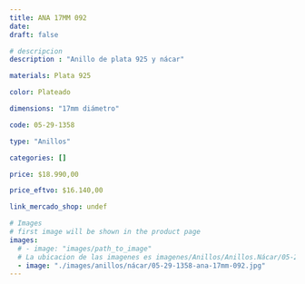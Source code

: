 ```yaml
---
title: ANA 17MM 092
date: 
draft: false

# descripcion
description : "Anillo de plata 925 y nácar"

materials: Plata 925

color: Plateado

dimensions: "17mm diámetro"

code: 05-29-1358

type: "Anillos"

categories: []

price: $18.990,00

price_eftvo: $16.140,00

link_mercado_shop: undef

# Images
# first image will be shown in the product page
images:
  # - image: "images/path_to_image"
  # La ubicacion de las imagenes es imagenes/Anillos/Anillos.Nácar/05-29-1358-ana-17mm-092
  - image: "./images/anillos/nácar/05-29-1358-ana-17mm-092.jpg"
---
```

